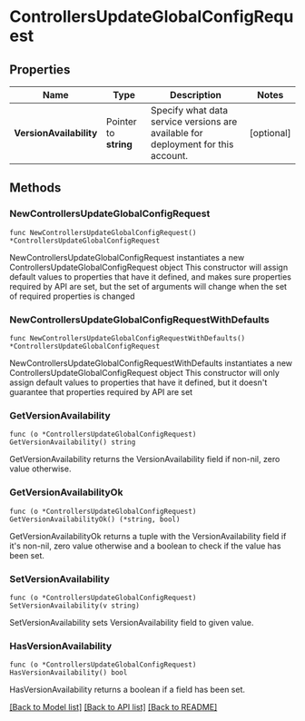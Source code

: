 # ControllersUpdateGlobalConfigRequest

## Properties

Name | Type | Description | Notes
------------ | ------------- | ------------- | -------------
**VersionAvailability** | Pointer to **string** | Specify what data service versions are available for deployment for this account. | [optional] 

## Methods

### NewControllersUpdateGlobalConfigRequest

`func NewControllersUpdateGlobalConfigRequest() *ControllersUpdateGlobalConfigRequest`

NewControllersUpdateGlobalConfigRequest instantiates a new ControllersUpdateGlobalConfigRequest object
This constructor will assign default values to properties that have it defined,
and makes sure properties required by API are set, but the set of arguments
will change when the set of required properties is changed

### NewControllersUpdateGlobalConfigRequestWithDefaults

`func NewControllersUpdateGlobalConfigRequestWithDefaults() *ControllersUpdateGlobalConfigRequest`

NewControllersUpdateGlobalConfigRequestWithDefaults instantiates a new ControllersUpdateGlobalConfigRequest object
This constructor will only assign default values to properties that have it defined,
but it doesn't guarantee that properties required by API are set

### GetVersionAvailability

`func (o *ControllersUpdateGlobalConfigRequest) GetVersionAvailability() string`

GetVersionAvailability returns the VersionAvailability field if non-nil, zero value otherwise.

### GetVersionAvailabilityOk

`func (o *ControllersUpdateGlobalConfigRequest) GetVersionAvailabilityOk() (*string, bool)`

GetVersionAvailabilityOk returns a tuple with the VersionAvailability field if it's non-nil, zero value otherwise
and a boolean to check if the value has been set.

### SetVersionAvailability

`func (o *ControllersUpdateGlobalConfigRequest) SetVersionAvailability(v string)`

SetVersionAvailability sets VersionAvailability field to given value.

### HasVersionAvailability

`func (o *ControllersUpdateGlobalConfigRequest) HasVersionAvailability() bool`

HasVersionAvailability returns a boolean if a field has been set.


[[Back to Model list]](../README.md#documentation-for-models) [[Back to API list]](../README.md#documentation-for-api-endpoints) [[Back to README]](../README.md)


